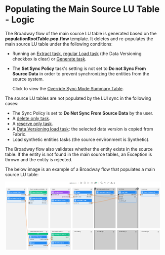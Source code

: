 # Populating the Main Source LU Table - Logic

The Broadway flow of the main source LU table is generated based on the **populationRootTable.pop.flow** template. It deletes and re-populates the main source LU table under the following conditions:

- Running an [Extract task](/articles/TDM/tdm_gui/16_extract_task.md), [regular Load task](/articles/TDM/tdm_gui/17_load_task_regular_mode.md) (the Data Versioning checkbox is clear) or [Generate task](/articles/TDM/tdm_gui/16a_generate_task.md).

- The **Set Sync Policy** task's setting is not set to **Do not Sync From Source Data** in order to prevent synchronizing the entities from the source system. 

  Click to view the [Override Sync Mode Summary Table](/articles/TDM/tdm_architecture/04_task_execution_overridden_parameters.md#overriding-the-sync-mode-on-the-task-execution).

The source LU tables are not populated by the LUI sync in the following cases:

- The Sync Policy is set to **Do Not Sync From Source Data** by the user.
- A [delete only task](/articles/TDM/tdm_gui/19_delete_only_task.md).
- A  [reserve only task](/articles/TDM/tdm_gui/20_reserve_only_task.md).
- A [Data Versioning load task](/articles/TDM/tdm_gui/15_data_flux_task.md): the selected data version is copied from Fabric. 
- Load synthetic entities tasks (the source environment is Synthetic). 

The Broadway flow also validates whether the entity exists in the source table. If the entity is not found in the main source tables, an Exception is thrown and the entity is rejected.

The below image is an example of a Broadway flow that populates a main source LU table:



![root example](images/pop_root_lu_table_flow_example.png)

